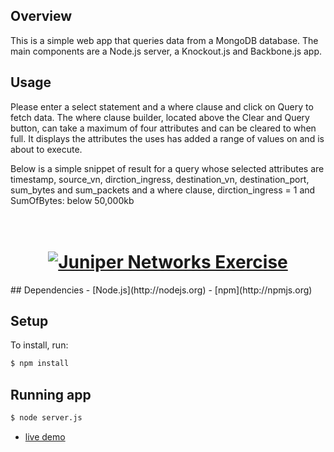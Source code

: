 ## Overview
This is a simple web app that queries data from a MongoDB database. The main components are a Node.js server, a Knockout.js and Backbone.js app.

## Usage
Please enter a select statement and a where clause and click on Query to fetch data. 
The where clause builder, located above the Clear and Query button, can take a maximum of four attributes and can be cleared to when full. It displays the attributes the uses has added a range of values on and is about to execute.

Below is a simple snippet of result for a query whose selected attributes are timestamp, source_vn, dirction_ingress, destination_vn, destination_port, sum_bytes and sum_packets and a where clause, dirction_ingress = 1 and SumOfBytes: below 50,000kb 

<h1 align="center">
  <br>
  <a href="http://juniper-yohannes.herokuapp.com"><img src="https://raw.githubusercontent.com/slimfire/personal-website/master/junper2.png" alt="Juniper Networks Exercise"></a>
  <br>
</h1>
## Dependencies
- [Node.js](http://nodejs.org)
- [npm](http://npmjs.org)

## Setup
To install, run:

```bash
$ npm install
```

## Running app
```bash
$ node server.js
```
- [live demo](http://juniper-yohannes.herokuapp.com)